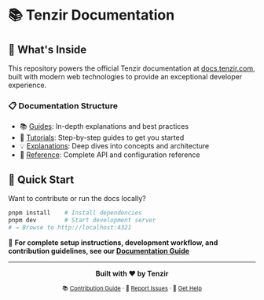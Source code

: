 # 📚 Tenzir Documentation

## 🌟 What's Inside

This repository powers the official Tenzir documentation at
[docs.tenzir.com](https://docs.tenzir.com), built with modern web technologies
to provide an exceptional developer experience.

### 📋 Documentation Structure

- 📚 [Guides](https://docs.tenzir.com/guides): In-depth explanations and best practices
- 🎯 [Tutorials](https://docs.tenzir.com/tutorials): Step-by-step guides to get you started
- 💡 [Explanations](https://docs.tenzir.com/explanations): Deep dives into concepts and architecture
- 📖 [Reference](https://docs.tenzir.com/reference): Complete API and configuration reference

## 🚀 Quick Start

Want to contribute or run the docs locally?

```bash
pnpm install    # Install dependencies
pnpm dev        # Start development server
# → Browse to http://localhost:4321
```

📖 **For complete setup instructions, development workflow, and contribution
guidelines, see our [Documentation
Guide](https://docs.tenzir.com/guides/contribution/documentation/)**

---

<div align="center">
  <p>
    <strong>Built with ❤️ by Tenzir</strong><br>
  </p>

  <sub>
    📚 <a href="https://docs.tenzir.com/guides/contribution/documentation/">Contribution Guide</a> ·
    🐛 <a href="https://github.com/tenzir/tenzir/issues">Report Issues</a> ·
    💬 <a href="https://discord.tenzir.com">Get Help</a>
  </sub>
</div>

